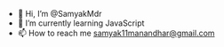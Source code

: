 - 👋 Hi, I’m @SamyakMdr
- 🌱 I’m currently learning JavaScript
- 📫 How to reach me samyak11manandhar@gmail.com

<!---
SamyakMdr/SamyakMdr is a ✨ special ✨ repository because its `README.md` (this file) appears on your GitHub profile.
You can click the Preview link to take a look at your changes.
--->
